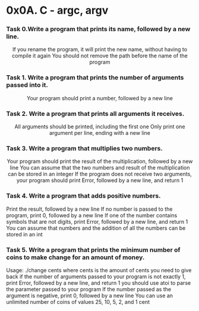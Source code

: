 # 0x0A. C - argc, argv </br>
### Task 0.Write a program that prints its name, followed by a new line. </br>
<p align = "Center">
If you rename the program, it will print the new name, without having to compile it again
You should not remove the path before the name of the program
</p>

### Task 1. Write a program that prints the number of arguments passed into it.
<p align = "center" > Your program should print a number, followed by a new line </p>

### Task 2. Write a program that prints all arguments it receives. 
<p align = "center" >
All arguments should be printed, including the first one
Only print one argument per line, ending with a new line
</p>

### Task 3. Write a program that multiplies two numbers.

<p align = "center">
Your program should print the result of the multiplication, followed by a new line
You can assume that the two numbers and result of the multiplication can be stored in an integer
If the program does not receive two arguments, your program should print Error, followed by a new line, and return 1
</p>

### Task 4. Write a program that adds positive numbers. </br>
<p> 
Print the result, followed by a new line
If no number is passed to the program, print 0, followed by a new line
If one of the number contains symbols that are not digits, print Error, followed by a new line, and return 1
You can assume that numbers and the addition of all the numbers can be stored in an int
</p>

### Task 5. Write a program that prints the minimum number of coins to make change for an amount of money.
<p>
  Usage: ./change cents
where cents is the amount of cents you need to give back
if the number of arguments passed to your program is not exactly 1, print Error, followed by a new line, and return 1
you should use atoi to parse the parameter passed to your program
If the number passed as the argument is negative, print 0, followed by a new line
You can use an unlimited number of coins of values 25, 10, 5, 2, and 1 cent
  </p>
